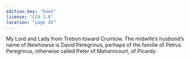 ```yaml
---
edition_key: "book"
license: "CC0 1.0"
location: "page 26"
---
```

My Lord and Lady from Trebon toward Crumlow.
The midwife’s husbond’s name of Newhowse is David
Peregrinus, perhaps of the familie of Petrus Peregrinus, otherwise called
Peter of Maharncourt, of Picardy.
